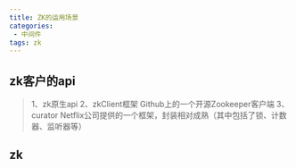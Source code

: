 ```yaml
---
title: ZK的运用场景
categories:
 - 中间件
tags: zk
---
```


## zk客户的api

 >1、zk原生api
 >2、zkClient框架 Github上的一个开源Zookeeper客户端
 >3、curator Netflix公司提供的一个框架，封装相对成熟（其中包括了锁、计数器、监听器等）  

## zk

